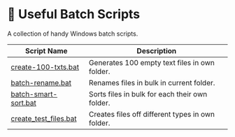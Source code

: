 # 🔧 Useful Batch Scripts  
 A collection of handy Windows batch scripts.  

| Script Name                  | Description                          |  
|------------------------------|--------------------------------------|  
| [create-100-txts.bat](./create-100-txts.bat) | Generates 100 empty text files in own folder. |  
| [batch-rename.bat](./batch-rename.bat)       | Renames files in bulk in current folder.      |  
| [batch-smart-sort.bat](./batch-smart-sort.bat)       | Sorts files in bulk for each their own folder.      |  
| [create_test_files.bat](./create_test_files.bat)       | Creates files off different types in own folder.      |  
